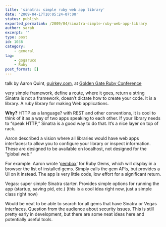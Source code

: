 ```yaml
---
title: 'sinatra: simple ruby web app library'
date: '2009-04-17T10:05:24-07:00'
status: publish
exported_permalink: /2009/04/sinatra-simple-ruby-web-app-library
author: sarah
excerpt: ''
type: post
id: 1036
category:
    - general
tag:
    - gogaruco
    - Ruby
post_format: []
---
```

talk by Aaron Quint, [quirkey.com](http://www.quirkey.com/), at [Golden Gate Ruby Conference](http://gogaruco.com/)

very simple framework, define a route, where it goes, return a string  
Sinatra is not a framework, doesn’t dictate how to create your code. It is a library. A ruby library for making Web applications.

**Why?** HTTP as a language? with REST and other conventions, it is cool to think of it as a way of two apps speaking to each other. If your library needs to “speak HTTP,” Sinatra is a good way to do that. It’s a nice layer on top of rack.

Aaron described a vision where all libraries would have web apps interfaces: to allow you to configure your library or inspect information. These are designed to be available on localhost, not designed for the “global web.”

For example: Aaron wrote ‘[gembox](http://code.quirkey.com/gembox/)‘ for Ruby Gems, which will display in a browser the list of installed gems. Simply calls the gem APIs, but provides a UI on it instead. The app is very little code, low effort for a significant return.

Vegas: super simple Sinatra starter. Provides simple options for running the app (startup, saving pid, etc.) (this is a cool idea right now, just a simple class right now)

Would be neat to be able to search for all gems that have Sinatra or Vegas interfaces. Question from the audience about security issues. This is still pretty early in development, but there are some neat ideas here and potentially useful tools.